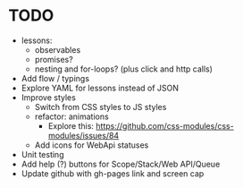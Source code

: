 # TODO

- lessons:
  - observables
  - promises?
  - nesting and for-loops? (plus click and http calls)
- Add flow / typings
- Explore YAML for lessons instead of JSON
- Improve styles
  - Switch from CSS styles to JS styles
  - refactor: animations
    - Explore this: https://github.com/css-modules/css-modules/issues/84
  - Add icons for WebApi statuses
- Unit testing
- Add help (?) buttons for Scope/Stack/Web API/Queue
- Update github with gh-pages link and screen cap
